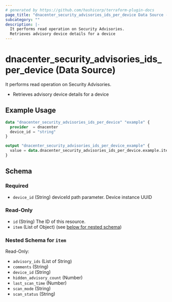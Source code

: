 ```yaml
---
# generated by https://github.com/hashicorp/terraform-plugin-docs
page_title: "dnacenter_security_advisories_ids_per_device Data Source - terraform-provider-dnacenter"
subcategory: ""
description: |-
  It performs read operation on Security Advisories.
  Retrieves advisory device details for a device
---
```


# dnacenter_security_advisories_ids_per_device (Data Source)

It performs read operation on Security Advisories.

- Retrieves advisory device details for a device

## Example Usage

```terraform
data "dnacenter_security_advisories_ids_per_device" "example" {
  provider  = dnacenter
  device_id = "string"
}

output "dnacenter_security_advisories_ids_per_device_example" {
  value = data.dnacenter_security_advisories_ids_per_device.example.item
}
```

<!-- schema generated by tfplugindocs -->
## Schema

### Required

- `device_id` (String) deviceId path parameter. Device instance UUID

### Read-Only

- `id` (String) The ID of this resource.
- `item` (List of Object) (see [below for nested schema](#nestedatt--item))

<a id="nestedatt--item"></a>
### Nested Schema for `item`

Read-Only:

- `advisory_ids` (List of String)
- `comments` (String)
- `device_id` (String)
- `hidden_advisory_count` (Number)
- `last_scan_time` (Number)
- `scan_mode` (String)
- `scan_status` (String)
